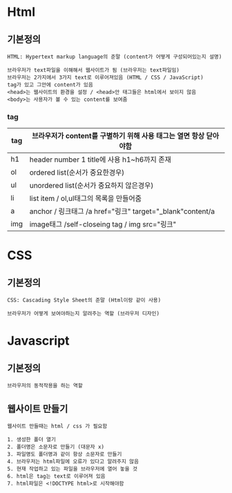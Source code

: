 # Html

## 기본정의

    HTML: Hypertext markup language의 준말 (content가 어떻게 구성되어있는지 설명)

    브라우저가 text파일을 이해해서 웹사이트가 됨 (브라우저는 text파일임)
    브라우저는 2가지에서 3가지 text로 이루어져있음 (HTML / CSS / JavaScript)
    tag가 있고 그안에 content가 있음
    <head>는 웹사이트의 환경을 설정 / <head>안 태그들은 html에서 보이지 않음
    <body>는 사용자가 볼 수 있는 content를 보여줌

### tag

| tag | 브라우저가 content를 구별하기 위해 사용 태그는 열면 항상 닫아야함 |
| --- | ----------------------------------------------------------------- |
| h1  | header number 1 title에 사용 h1~h6까지 존재                       |
| ol  | ordered list(순서가 중요한경우)                                   |
| ul  | unordered list(순서가 중요하지 않은경우)                          |
| li  | list item / ol,ul태그의 목록을 만들어줌                           |
| a   | anchor / 링크태그 /a href="링크" target="\_blank"content/a        |
| img | image태그 /self-closeing tag / img src="링크"                     |

# CSS

## 기본정의

    CSS: Cascading Style Sheet의 준말 (Html이랑 같이 사용)

    브라우저가 어떻게 보여야하는지 알려주는 역할 (브라우저 디자인)

# Javascript

## 기본정의

    브라우저의 동적작용을 하는 역할

## 웹사이트 만들기

    웹사이트 만들때는 html / css 가 필요함

    1. 생성한 폴더 열기
    2. 폴더명은 소문자로 만들기 (대문자 x)
    3. 파일명도 폴더명과 같이 항상 소문자로 만들기
    4. 브라우저는 html파일에 오류가 있다고 알려주지 않음
    5. 현재 작업하고 있는 파일을 브라우저에 열어 놓을 것
    6. html은 tag는 text로 이루어져 있음
    7. html파일은 <!DOCTYPE html>로 시작해야함
